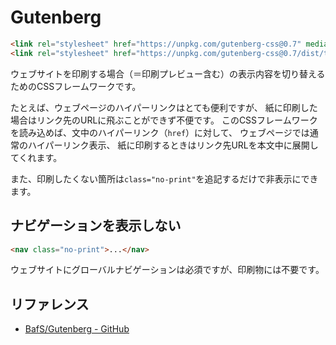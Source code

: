 # Gutenberg

```html
<link rel="stylesheet" href="https://unpkg.com/gutenberg-css@0.7" media="print">
<link rel="stylesheet" href="https://unpkg.com/gutenberg-css@0.7/dist/themes/oldstyle.min.css" media="print">
```

ウェブサイトを印刷する場合（＝印刷プレビュー含む）の表示内容を切り替えるためのCSSフレームワークです。

たとえば、ウェブページのハイパーリンクはとても便利ですが、
紙に印刷した場合はリンク先のURLに飛ぶことができず不便です。
このCSSフレームワークを読み込めば、文中のハイパーリンク（``href``）に対して、
ウェブページでは通常のハイパーリンク表示、
紙に印刷するときはリンク先URLを本文中に展開してくれます。

また、印刷したくない箇所は``class="no-print"``を追記するだけで非表示にできます。

## ナビゲーションを表示しない

```html
<nav class="no-print">...</nav>
```

ウェブサイトにグローバルナビゲーションは必須ですが、印刷物には不要です。

## リファレンス

- [BafS/Gutenberg - GitHub](https://github.com/BafS/Gutenberg)
